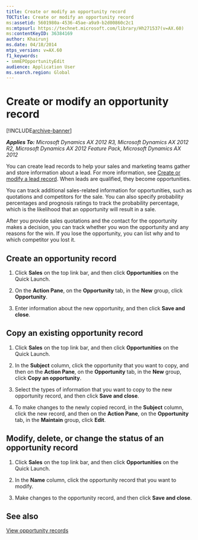 ```yaml
---
title: Create or modify an opportunity record
TOCTitle: Create or modify an opportunity record
ms:assetid: 5601980a-4536-45ae-a9a9-b2d00860c2c1
ms:mtpsurl: https://technet.microsoft.com/library/Hh271537(v=AX.60)
ms:contentKeyID: 36384169
author: Khairunj
ms.date: 04/18/2014
mtps_version: v=AX.60
f1_keywords:
- smmEPOpportunityEdit
audience: Application User
ms.search.region: Global
---
```


# Create or modify an opportunity record 


[!INCLUDE[archive-banner](includes/archive-banner.md)]


_**Applies To:** Microsoft Dynamics AX 2012 R3, Microsoft Dynamics AX 2012 R2, Microsoft Dynamics AX 2012 Feature Pack, Microsoft Dynamics AX 2012_

You can create lead records to help your sales and marketing teams gather and store information about a lead. For more information, see [Create or modify a lead record](create-or-modify-a-lead-record.md). When leads are qualified, they become opportunities.

You can track additional sales-related information for opportunities, such as quotations and competitors for the sale. You can also specify probability percentages and prognosis ratings to track the probability percentage, which is the likelihood that an opportunity will result in a sale.

After you provide sales quotations and the contact for the opportunity makes a decision, you can track whether you won the opportunity and any reasons for the win. If you lose the opportunity, you can list why and to which competitor you lost it.

## Create an opportunity record

1.  Click **Sales** on the top link bar, and then click **Opportunities** on the Quick Launch.

2.  On the **Action Pane**, on the **Opportunity** tab, in the **New** group, click **Opportunity**.

3.  Enter information about the new opportunity, and then click **Save and close**.

## Copy an existing opportunity record

1.  Click **Sales** on the top link bar, and then click **Opportunities** on the Quick Launch.

2.  In the **Subject** column, click the opportunity that you want to copy, and then on the **Action Pane**, on the **Opportunity** tab, in the **New** group, click **Copy an opportunity**.

3.  Select the types of information that you want to copy to the new opportunity record, and then click **Save and close**.

4.  To make changes to the newly copied record, in the **Subject** column, click the new record, and then on the **Action Pane**, on the **Opportunity** tab, in the **Maintain** group, click **Edit**.

## Modify, delete, or change the status of an opportunity record

1.  Click **Sales** on the top link bar, and then click **Opportunities** on the Quick Launch.

2.  In the **Name** column, click the opportunity record that you want to modify.

3.  Make changes to the opportunity record, and then click **Save and close**.

## See also

[View opportunity records](view-opportunity-records.md)

  


